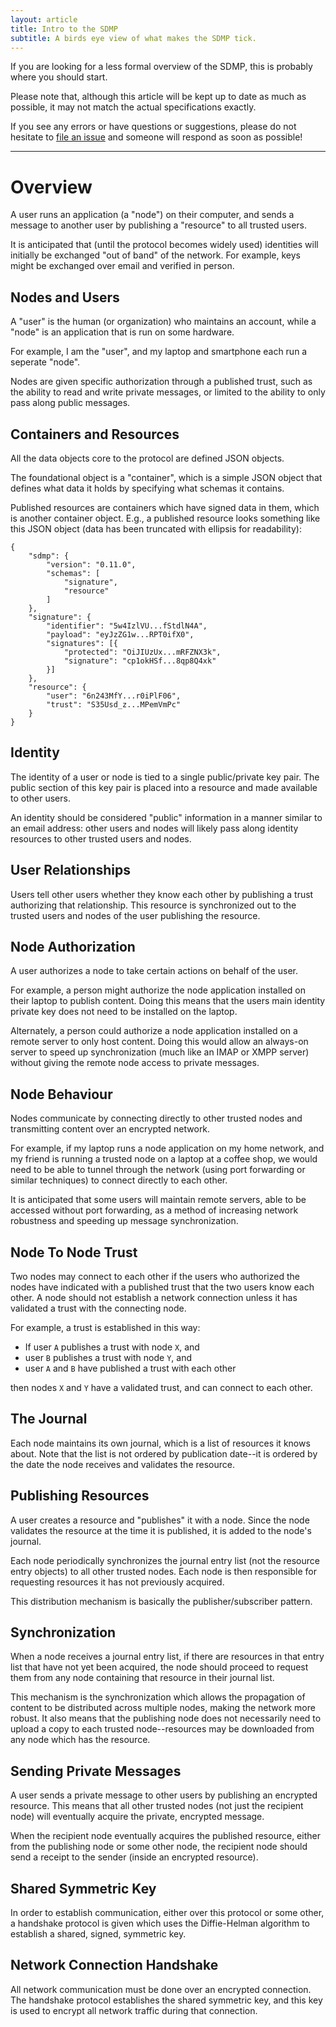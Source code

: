 ```yaml
---
layout: article
title: Intro to the SDMP
subtitle: A birds eye view of what makes the SDMP tick.
---
```



If you are looking for a less formal overview of the SDMP, this
is probably where you should start.

Please note that, although this article will be kept up to date
as much as possible, it may not match the actual specifications
exactly.

If you see any errors or have questions or suggestions, please
do not hesitate to [file an issue](https://github.com/sdmp/sdmp.github.io/issues)
and someone will respond as soon as possible!

---

# Overview

A user runs an application (a "node") on their computer, and sends a message
to another user by publishing a "resource" to all trusted users.

It is anticipated that (until the protocol becomes widely used) identities
will initially be exchanged "out of band" of the network. For example, keys
might be exchanged over email and verified in person.

## Nodes and Users

A "user" is the human (or organization) who maintains an account, while
a "node" is an application that is run on some hardware.

For example, I am the "user", and my laptop and smartphone each run a
seperate "node".

Nodes are given specific authorization through a published trust, such
as the ability to read and write private messages, or limited to the
ability to only pass along public messages.

## Containers and Resources

All the data objects core to the protocol are defined JSON objects.

The foundational object is a "container", which is a simple JSON
object that defines what data it holds by specifying what schemas
it contains.

Published resources are containers which have signed data in them,
which is another container object. E.g., a published resource looks
something like this JSON object (data has been truncated with ellipsis
for readability):

	{
		"sdmp": {
			"version": "0.11.0",
			"schemas": [
				"signature",
				"resource"
			]
		},
		"signature": {
			"identifier": "5w4IzlVU...fStdlN4A",
			"payload": "eyJzZG1w...RPT0ifX0",
			"signatures": [{
				"protected": "OiJIUzUx...mRFZNX3k",
				"signature": "cp1okHSf...8qp8Q4xk"
			}]
		},
		"resource": {
			"user": "6n243MfY...r0iPlF06",
			"trust": "S35Usd_z...MPemVmPc"
		}
	}

## Identity

The identity of a user or node is tied to a single public/private
key pair. The public section of this key pair is placed into a resource
and made available to other users.

An identity should be considered "public" information in a manner
similar to an email address: other users and nodes will likely pass
along identity resources to other trusted users and nodes.

## User Relationships

Users tell other users whether they know each other by publishing a
trust authorizing that relationship. This resource is synchronized
out to the trusted users and nodes of the user publishing the resource.

## Node Authorization

A user authorizes a node to take certain actions on behalf of the user.

For example, a person might authorize the node application installed on
their laptop to publish content. Doing this means that the users main
identity private key does not need to be installed on the laptop.

Alternately, a person could authorize a node application installed on a
remote server to only host content. Doing this would allow an always-on
server to speed up synchronization (much like an IMAP or XMPP server)
without giving the remote node access to private messages.

## Node Behaviour

Nodes communicate by connecting directly to other trusted nodes and
transmitting content over an encrypted network.

For example, if my laptop runs a node application on my home network, and
my friend is running a trusted node on a laptop at a coffee shop, we would
need to be able to tunnel through the network (using port forwarding or
similar techniques) to connect directly to each other.

It is anticipated that some users will maintain remote servers, able to
be accessed without port forwarding, as a method of increasing network
robustness and speeding up message synchronization.

## Node To Node Trust

Two nodes may connect to each other if the users who authorized the
nodes have indicated with a published trust that the two users know
each other. A node should not establish a network connection unless
it has validated a trust with the connecting node.

For example, a trust is established in this way:

* If user `A` publishes a trust with node `X`, and
* user `B` publishes a trust with node `Y`, and
* user `A` and `B` have published a trust with each other

then nodes `X` and `Y` have a validated trust, and can connect to each other.

## The Journal

Each node maintains its own journal, which is a list of resources it knows
about. Note that the list is not ordered by publication date--it is ordered
by the date the node receives and validates the resource.

## Publishing Resources

A user creates a resource and "publishes" it with a node. Since the node
validates the resource at the time it is published, it is added to the
node's journal.

Each node periodically synchronizes the journal entry list (not the
resource entry objects) to all other trusted nodes. Each node is then
responsible for requesting resources it has not previously acquired.

This distribution mechanism is basically the publisher/subscriber pattern.

## Synchronization

When a node receives a journal entry list, if there are resources
in that entry list that have not yet been acquired, the node should
proceed to request them from any node containing that resource in
their journal list.

This mechanism is the synchronization which allows the propagation of
content to be distributed across multiple nodes, making the network
more robust. It also means that the publishing node does not necessarily
need to upload a copy to each trusted node--resources may be downloaded
from any node which has the resource.

## Sending Private Messages

A user sends a private message to other users by publishing an
encrypted resource. This means that all other trusted nodes (not
just the recipient node) will eventually acquire the private,
encrypted message.

When the recipient node eventually acquires the published resource,
either from the publishing node or some other node, the recipient
node should send a receipt to the sender (inside an encrypted resource).

## Shared Symmetric Key

In order to establish communication, either over this protocol or
some other, a handshake protocol is given which uses the Diffie-Helman
algorithm to establish a shared, signed, symmetric key.

## Network Connection Handshake

All network communication must be done over an encrypted connection. The
handshake protocol establishes the shared symmetric key, and this key
is used to encrypt all network traffic during that connection.
